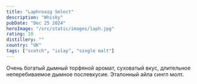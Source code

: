 ```yaml
---
title: "Laphroaig Select"
description: "Whisky"
pubDate: "Dec 25 2024"
heroImage: "/src/static/images/laph.jpg"
rating: 10
distillery: ""
country: "UK"
tags: ["scotch", "islay", "single malt"]
---
```


Очень богатый дымный торфяной аромат, суховатый вкус, длительное неперебиваемое дымное послевкусие. Эталонный айла сингл молт.
